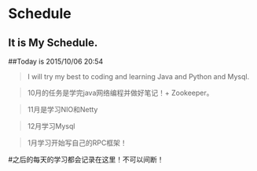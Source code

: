 # Schedule
## It is My Schedule.
##Today is 2015/10/06 20:54
> I will try my best to coding and learning Java and Python and Mysql.

>10月的任务是学完java网络编程并做好笔记！+ Zookeeper。

>11月是学习NIO和Netty

>12月学习Mysql

>1月学习开始写自己的RPC框架！

#之后的每天的学习都会记录在这里！不可以间断！
